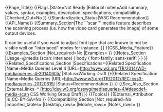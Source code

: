 {{Page_Title}}
{{Flags
|State=Not Ready
|Editorial notes=Add summary, values, syntax, examples, description, specifications, compatibility.
|Checked_Out=No
}}
{{Standardization_Status|W3C Recommendation}}
{{API_Name}}
{{Summary_Section|The '''scan''' media feature describes the scanning process (i.e. how the video card generates the image) of some output devices. 

It can be useful if you want to adjust font type that are known to not be visible well on "interlaced" modes for instance.
}}
{{CSS_Media_Feature}}
{{Examples_Section
|Not_required=No
|Examples=
}}
{{Notes_Section
|Usage=@media (scan: interlace) { body { font-family: sans-serif; } }
}}
{{Related_Specifications_Section
|Specifications={{Related Specification
|Name=Media Queries Level 4
|URL=http://www.w3.org/TR/2014/WD-mediaqueries-4-20140605/
|Status=Working Draft
}}{{Related Specification
|Name=Media Queries
|URL=http://www.w3.org/TR/2012/REC-css3-mediaqueries-20120619/
|Status=Recommendation
}}
}}
{{See_Also_Section
|External_links=* [http://dev.w3.org/csswg/mediaqueries-4/#descdef-media-scan CSS Working Group Draft]
}}
{{Topics}}
{{External_Attribution
|Is_CC-BY-SA=No
}}
{{Compatibility_Section
|Not_required=No
|Imported_tables=
|Desktop_rows=
|Mobile_rows=
|Notes_rows=
}}